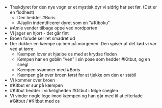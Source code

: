 - Trækdyret for den nye vogn er et mystisk dyr vi aldrig har set før. (Det er en flodhest)
	- Den hedder #Boris
	- #Jaylin indentificerer dyret som en "#Kiboku"
- #Amie vender tilbage oppe ved nordporten
- Vi jager en hjort - det går fint
- Broen forude ser ret smadret ud
- Der dukker en kæmpe op hen på morgenen. Den spiser af det kød vi var ved at tørre
	- Kæmpen lover at hjælpe os med at krydse floden
	- Kømpen har en goblin "ven" i sin pose som hedder #Kitbut, og en snegl
	- Kæmpen svømmer med #Boris
	- Kæmpen går over broen først for at tjekke om den er stabil
- Vi kommer over broen
- #Kitbut er sur på kæmpen
- #Kitbut hedder i virkeligheden #Gitbut i følge sneglen
- Vi vinder nogle lege imod kæmpen og han går med til at efterlade #Gitbut / #Kitbut med os
